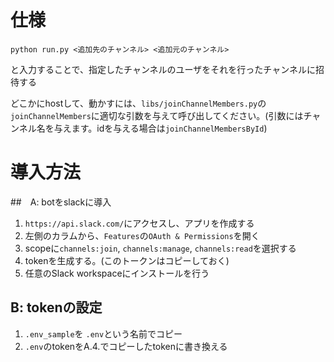 # 仕様
```
python run.py <追加先のチャンネル> <追加元のチャンネル>
```
と入力することで、指定したチャンネルのユーザをそれを行ったチャンネルに招待する

どこかにhostして、動かすには、`libs/joinChannelMembers.py`の`joinChannelMembers`に適切な引数を与えて呼び出してください。(引数にはチャンネル名を与えます。idを与える場合は`joinChannelMembersById`)

# 導入方法
##　A: botをslackに導入
1. `https://api.slack.com/`にアクセスし、アプリを作成する
2. 左側のカラムから、`Features`の`OAuth & Permissions`を開く
3. scopeに`channels:join`, `channels:manage`, `channels:read`を選択する
4. tokenを生成する。(このトークンはコピーしておく)
5. 任意のSlack workspaceにインストールを行う

## B: tokenの設定
1. `.env_sample`を `.env`という名前でコピー
2.  `.env`のtokenをA.4.でコピーしたtokenに書き換える